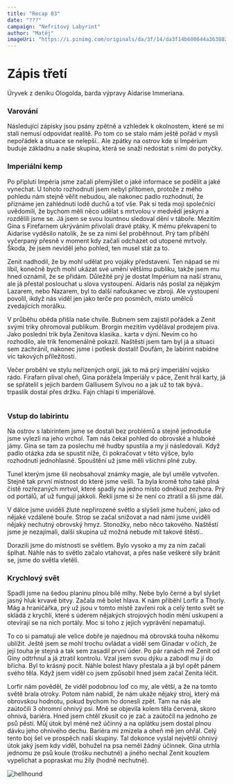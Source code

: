 ```yaml
---
title: "Recap 03"
date: "???"
campaign: "Nefritový Labyrint"
author: "Matěj"
imageUri: "https://i.pinimg.com/originals/da/3f/14/da3f14b600644a36380237d8c9ff1a44.jpg"
---
```


# Zápis třetí  
Úryvek z deníku Ologolda, barda výpravy Aidarise Immeriana.


### Varování


Následující zápisky jsou psány zpětně a vzhledek k okolnostem, které se mi stali nemusí odpovídat realitě. Po tom co se stalo mám ještě pořád v mysli nepořádek a situace se nelepší.. Ale zpátky na ostrov kde si Impérium buduje základnu a naše skupina, která se snaží nedostat s nimi do potyčky.

### Imperiální kemp

Po připlutí Impéria jsme začali přemýšlet o jaké informace se podělit a jaké vynechat. U tohoto rozhodnutí jsem nebyl přítomen, protože z mého pohledu nám stejně věřit nebudou, ale nakonec padlo rozhodnutí, že přiznáme jen zahlédnutí lodě duchů a toť vše. Pak si teda moji společníci uvědomili, že bychom měli něco udělat s mrtvolou v medvědí jeskyni a rozdělili jsme se. Já jsem se svou lountnou sledoval dění v táboře. Mezitím Gina s Firefarnem ukrýváním přivolali dravé ptáky. K mému překvapení to Aidarise vyděsilo natolik, že se za nimi šel proběhnout. Prý tam přiběhl vyčerpaný přesně v moment kdy začali odcházet od utopené mrtvoly. Škoda, že jsem neviděl jeho pohled, ten musel stát za to.

Zenit nadhodil, že by mohl udělat pro vojáky představení. Ten nápad se mi líbil, konečně bych mohl ukázat své umění většímu publiku, takže jsem mu hned oznámil, že se přidám. Důležité prý je dostat Impérium na naší stranu, ale já přestal poslouchat u slova vystoupení. Aidaris nás poslal za nějakým Lazarem, nebo Nazarem, byl to další nafoukanec ve zbroji. Ale vystoupení povolil, ikdyž nás viděl jen jako terče pro posměch, místo umělců zvedajících morálku.

V průběhu oběda přišla naše chvíle. Bubnem sem zajistil pořádek a Zenit svými triky ohromoval publikum. Brorgin mezitím vydělával prodejem piva. Jako poslední trik byla Zenitova klasika.. karta v dýni. Nevím co ho rozhodilo, ale trik fenomenálně pokazil. Naštěstí jsem tam byl já a situaci sem zachránil, nakonec jsme i potlesk dostali! Doufám, že labirint nabídne víc takových příležitostí.

Večer proběhl ve stylu neřízených orgií, jak to má prý imperiální vojsko rádo. Firafarn plival oheň, Gina porážela Imperiály v páce, Zenit hrál karty, já se spřátelil s jejich bardem Galliusem Sylvou no a jak už to tak bývá.. trpaslík dostal přes držku. Fajn chlapi ti imperiálové.

```
```

### Vstup do labirintu 

Na ostrov s labirintem jsme se dostali bez problémů a stejně jednoduše jsme vylezli na jeho vrchol. Tam nás čekal pohled do obrovské a hluboké jámy. Gina se tam za poslechu mé hudby spustila a my jí následovali. Když padlo otázka zda se spustit níže, či pokračovat v této výšce, bylo rozhodnutí jednohlasné. Spouštění už jsme měli všichni plné zuby.

Tunel kterým jsme šli neobsahoval známky magie, ale byl uměle vytvořen. Stejně tak první místnost do které jsme vešli. Ta byla kromě toho také plná čistě rozřezaných mrtvol, které spadly na jedno místo odněkud zezhora. Prý od portálů, ať už fungují jakkoli. Řekli jsme si že není co ztratil a šli jsme dál.

V dálce jsme uviděli žluté nepřirozené světlo a slyšeli jsme hučení, jako od nějaké vzdálené bouře. Strop se začal snižovat a nad námi jsme uviděli nějaký nechutný obrovský hmyz. Stonožky, nebo něco takového. Naštěstí jsme je nezajímali, další skupina už možná nebude mít takové štěstí..

Dorazili jsme do místnosti se světlem. Bylo vysoko a my za ním začali šplhat. Náhle nás to světlo začalo vtahovat, a přes naše veškeré síly bránit se, jsme do světla vletěli.


### Krychlový svět 

Spadli jsme na šedou planinu plnou bílé mlhy. Nebe bylo černé a byl slyšet jasný hluk krvavé bitvy. Začala mě bolet hlava. K nám přiběhl Lorfir a Thorly. Mág a hraničářka, prý už jsou v tomto místě zavřeni rok a celý tento svět se skládá z krychlí, které s úderem nějakých strojových hodin mění uskupení a otevírají se na nich portály. Moc si toho z jejich vyprávění nepamatuji.

To co si pamatuji ale velice dobře je najednou má obrovská touha někomu ublížit. Ještě jsem se mohl trochu ovládat a viděl sem Ginadar v očích, že její touha je stejná a tak sem zasadil první úder. Po pár ranách mě Zenit od Giny odtrhnul a já ztratil kontrolu. Vzal jsem svou dýku a zabodl mu jí do břicha. Byl to krásný pocit. Náhle bolest hlavy přestala a já byl opět pánem svého těla. Když jsem viděl co jsem způsobil hned jsem začal Zenita léčit.

Lorfir nám pověděl, že viděl podobnou loď co my, ale větší, a že na tomto světě brala otroky. Potom nám nabídl, že nám ukáže nějaký stroj, který má obrovskou hodnotu, pokud bychom ho donesli zpět. Tam na nás ale zaútočili 3 ohromní ohnivý psi. Mně se objevila kolem těla červená, skoro ohnivá, bariéra. Hned jsem chtěl zkusit co je zač a zaútočil na jednoho ze psů pěstí. Můj útok byl méně než účinný a na oplátku jsem dostal plnou dávku jeho ohnivého dechu. Bariéra mi zmizela a oheň mě jen ohřál. Celý tento boj šel ve prospěch naší skupiny. Tal dokonce vyslal největší ohnivý útok jaký jsem kdy viděl, bohužel na psa neměl žádný účinnek. Gina utrhla jednomu ze psů koule (trošku nechutné) a jiného nechal Zenit kouzlem vypelichat a popraskat mu žíly (hodně nechutné).

![hellhound](https://i.pinimg.com/originals/da/3f/14/da3f14b600644a36380237d8c9ff1a44.jpg)
